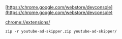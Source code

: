 [https://chrome.google.com/webstore/devconsole](https://chrome.google.com/webstore/devconsole)

[chrome://extensions/](chrome://extensions/)

```
zip -r youtube-ad-skipper.zip youtube-ad-skipper/
```
